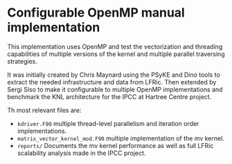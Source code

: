 # Configurable OpenMP manual implementation


This implementation uses OpenMP and test the vectorization and threading
capabilities of multiple versions of the kernel and multiple parallel
traversing strategies.

It was initially created by Chris Maynard using the PSyKE and Dino tools to
extract the needed infrastructure and data from LFRic. Then extended by
Sergi Siso to make it configurable to multiple OpenMP implementations and
benchmark the KNL architecture for the IPCC at Hartree Centre project.

Th most relevant files are:

- `kdriver.F90` multiple thread-level parallelism and iteration order
implementations.
- `matrix_vector_kernel_mod.F90` multiple implementation of the mv kernel.
- `reports/` Documents the mv kernel performance as well as full LFRic
scalability analysis made in the IPCC project.
